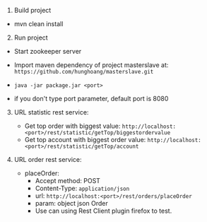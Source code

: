1. Build project 
  * mvn clean install

2. Run project
  * Start zookeeper server
  * Import maven dependency of project masterslave at: `https://github.com/hunghoang/masterslave.git`
  * `java -jar package.jar <port>`

  * if you don't type port parameter, default port is 8080

3. URL statistic rest service:
 	* Get top order with biggest value: `http://localhost:<port>/rest/statistic/getTop/biggestordervalue`
 	* Get top account with biggest order value: `http://localhost:<port>/rest/statistic/getTop/account`
 
4. URL order rest service:
 	* placeOrder: 
 		* Accept method: POST
 		* Content-Type: `application/json`
 		* url: `http://localhost:<port>/rest/orders/placeOrder`
 		* param: object json Order
 		* Use can using Rest Client plugin firefox to test.
 		
 
